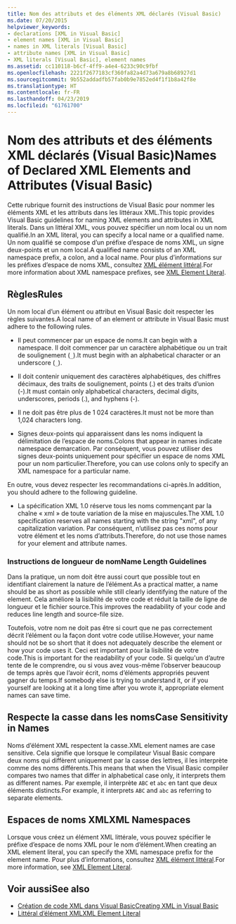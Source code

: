 ```yaml
---
title: Nom des attributs et des éléments XML déclarés (Visual Basic)
ms.date: 07/20/2015
helpviewer_keywords:
- declarations [XML in Visual Basic]
- element names [XML in Visual Basic]
- names in XML literals [Visual Basic]
- attribute names [XML in Visual Basic]
- XML literals [Visual Basic], element names
ms.assetid: cc110118-b6cf-4ff9-a4e4-6233c90c9fbf
ms.openlocfilehash: 2221f2677183cf360fa82a4d73a679a8b68927d1
ms.sourcegitcommit: 9b552addadfb57fab0b9e7852ed4f1f1b8a42f8e
ms.translationtype: HT
ms.contentlocale: fr-FR
ms.lasthandoff: 04/23/2019
ms.locfileid: "61761700"
---
```

# <a name="names-of-declared-xml-elements-and-attributes-visual-basic"></a><span data-ttu-id="6a0ff-102">Nom des attributs et des éléments XML déclarés (Visual Basic)</span><span class="sxs-lookup"><span data-stu-id="6a0ff-102">Names of Declared XML Elements and Attributes (Visual Basic)</span></span>
<span data-ttu-id="6a0ff-103">Cette rubrique fournit des instructions de Visual Basic pour nommer les éléments XML et les attributs dans les littéraux XML.</span><span class="sxs-lookup"><span data-stu-id="6a0ff-103">This topic provides Visual Basic guidelines for naming XML elements and attributes in XML literals.</span></span>  <span data-ttu-id="6a0ff-104">Dans un littéral XML, vous pouvez spécifier un nom local ou un nom qualifié.</span><span class="sxs-lookup"><span data-stu-id="6a0ff-104">In an XML literal, you can specify a local name or a qualified name.</span></span> <span data-ttu-id="6a0ff-105">Un nom qualifié se compose d’un préfixe d’espace de noms XML, un signe deux-points et un nom local.</span><span class="sxs-lookup"><span data-stu-id="6a0ff-105">A qualified name consists of an XML namespace prefix, a colon, and a local name.</span></span> <span data-ttu-id="6a0ff-106">Pour plus d’informations sur les préfixes d’espace de noms XML, consultez [XML élément littéral](../../../../visual-basic/language-reference/xml-literals/xml-element-literal.md).</span><span class="sxs-lookup"><span data-stu-id="6a0ff-106">For more information about XML namespace prefixes, see [XML Element Literal](../../../../visual-basic/language-reference/xml-literals/xml-element-literal.md).</span></span>  
  
## <a name="rules"></a><span data-ttu-id="6a0ff-107">Règles</span><span class="sxs-lookup"><span data-stu-id="6a0ff-107">Rules</span></span>  
 <span data-ttu-id="6a0ff-108">Un nom local d’un élément ou attribut en Visual Basic doit respecter les règles suivantes.</span><span class="sxs-lookup"><span data-stu-id="6a0ff-108">A local name of an element or attribute in Visual Basic must adhere to the following rules.</span></span>  
  
- <span data-ttu-id="6a0ff-109">Il peut commencer par un espace de noms.</span><span class="sxs-lookup"><span data-stu-id="6a0ff-109">It can begin with a namespace.</span></span> <span data-ttu-id="6a0ff-110">Il doit commencer par un caractère alphabétique ou un trait de soulignement (`_`).</span><span class="sxs-lookup"><span data-stu-id="6a0ff-110">It must begin with an alphabetical character or an underscore (`_`).</span></span>  
  
- <span data-ttu-id="6a0ff-111">Il doit contenir uniquement des caractères alphabétiques, des chiffres décimaux, des traits de soulignement, points (.) et des traits d’union (-).</span><span class="sxs-lookup"><span data-stu-id="6a0ff-111">It must contain only alphabetical characters, decimal digits, underscores, periods (.), and hyphens (-).</span></span>  
  
- <span data-ttu-id="6a0ff-112">Il ne doit pas être plus de 1 024 caractères.</span><span class="sxs-lookup"><span data-stu-id="6a0ff-112">It must not be more than 1,024 characters long.</span></span>  
  
- <span data-ttu-id="6a0ff-113">Signes deux-points qui apparaissent dans les noms indiquent la délimitation de l’espace de noms.</span><span class="sxs-lookup"><span data-stu-id="6a0ff-113">Colons that appear in names indicate namespace demarcation.</span></span> <span data-ttu-id="6a0ff-114">Par conséquent, vous pouvez utiliser des signes deux-points uniquement pour spécifier un espace de noms XML pour un nom particulier.</span><span class="sxs-lookup"><span data-stu-id="6a0ff-114">Therefore, you can use colons only to specify an XML namespace for a particular name.</span></span>  
  
 <span data-ttu-id="6a0ff-115">En outre, vous devez respecter les recommandations ci-après.</span><span class="sxs-lookup"><span data-stu-id="6a0ff-115">In addition, you should adhere to the following guideline.</span></span>  
  
- <span data-ttu-id="6a0ff-116">La spécification XML 1.0 réserve tous les noms commençant par la chaîne « xml » de toute variation de la mise en majuscules.</span><span class="sxs-lookup"><span data-stu-id="6a0ff-116">The XML 1.0 specification reserves all names starting with the string "xml", of any capitalization variation.</span></span> <span data-ttu-id="6a0ff-117">Par conséquent, n’utilisez pas ces noms pour votre élément et les noms d’attributs.</span><span class="sxs-lookup"><span data-stu-id="6a0ff-117">Therefore, do not use those names for your element and attribute names.</span></span>  
  
### <a name="name-length-guidelines"></a><span data-ttu-id="6a0ff-118">Instructions de longueur de nom</span><span class="sxs-lookup"><span data-stu-id="6a0ff-118">Name Length Guidelines</span></span>  
 <span data-ttu-id="6a0ff-119">Dans la pratique, un nom doit être aussi court que possible tout en identifiant clairement la nature de l’élément.</span><span class="sxs-lookup"><span data-stu-id="6a0ff-119">As a practical matter, a name should be as short as possible while still clearly identifying the nature of the element.</span></span> <span data-ttu-id="6a0ff-120">Cela améliore la lisibilité de votre code et réduit la taille de ligne de longueur et le fichier source.</span><span class="sxs-lookup"><span data-stu-id="6a0ff-120">This improves the readability of your code and reduces line length and source-file size.</span></span>  
  
 <span data-ttu-id="6a0ff-121">Toutefois, votre nom ne doit pas être si court que ne pas correctement décrit l’élément ou la façon dont votre code utilise.</span><span class="sxs-lookup"><span data-stu-id="6a0ff-121">However, your name should not be so short that it does not adequately describe the element or how your code uses it.</span></span> <span data-ttu-id="6a0ff-122">Ceci est important pour la lisibilité de votre code.</span><span class="sxs-lookup"><span data-stu-id="6a0ff-122">This is important for the readability of your code.</span></span> <span data-ttu-id="6a0ff-123">Si quelqu'un d’autre tente de le comprendre, ou si vous avez vous-même l’observer beaucoup de temps après que l’avoir écrit, noms d’éléments appropriés peuvent gagner du temps.</span><span class="sxs-lookup"><span data-stu-id="6a0ff-123">If somebody else is trying to understand it, or if you yourself are looking at it a long time after you wrote it, appropriate element names can save time.</span></span>  
  
## <a name="case-sensitivity-in-names"></a><span data-ttu-id="6a0ff-124">Respecte la casse dans les noms</span><span class="sxs-lookup"><span data-stu-id="6a0ff-124">Case Sensitivity in Names</span></span>  
 <span data-ttu-id="6a0ff-125">Noms d’élément XML respectent la casse.</span><span class="sxs-lookup"><span data-stu-id="6a0ff-125">XML element names are case sensitive.</span></span> <span data-ttu-id="6a0ff-126">Cela signifie que lorsque le compilateur Visual Basic compare deux noms qui diffèrent uniquement par la casse des lettres, il les interprète comme des noms différents.</span><span class="sxs-lookup"><span data-stu-id="6a0ff-126">This means that when the Visual Basic compiler compares two names that differ in alphabetical case only, it interprets them as different names.</span></span> <span data-ttu-id="6a0ff-127">Par exemple, il interprète `ABC` et `abc` en tant que deux éléments distincts.</span><span class="sxs-lookup"><span data-stu-id="6a0ff-127">For example, it interprets `ABC` and `abc` as referring to separate elements.</span></span>  
  
## <a name="xml-namespaces"></a><span data-ttu-id="6a0ff-128">Espaces de noms XML</span><span class="sxs-lookup"><span data-stu-id="6a0ff-128">XML Namespaces</span></span>  
 <span data-ttu-id="6a0ff-129">Lorsque vous créez un élément XML littérale, vous pouvez spécifier le préfixe d’espace de noms XML pour le nom d’élément.</span><span class="sxs-lookup"><span data-stu-id="6a0ff-129">When creating an XML element literal, you can specify the XML namespace prefix for the element name.</span></span> <span data-ttu-id="6a0ff-130">Pour plus d’informations, consultez [XML élément littéral](../../../../visual-basic/language-reference/xml-literals/xml-element-literal.md).</span><span class="sxs-lookup"><span data-stu-id="6a0ff-130">For more information, see [XML Element Literal](../../../../visual-basic/language-reference/xml-literals/xml-element-literal.md).</span></span>  
  
## <a name="see-also"></a><span data-ttu-id="6a0ff-131">Voir aussi</span><span class="sxs-lookup"><span data-stu-id="6a0ff-131">See also</span></span>

- [<span data-ttu-id="6a0ff-132">Création de code XML dans Visual Basic</span><span class="sxs-lookup"><span data-stu-id="6a0ff-132">Creating XML in Visual Basic</span></span>](../../../../visual-basic/programming-guide/language-features/xml/creating-xml.md)
- [<span data-ttu-id="6a0ff-133">Littéral d’élément XML</span><span class="sxs-lookup"><span data-stu-id="6a0ff-133">XML Element Literal</span></span>](../../../../visual-basic/language-reference/xml-literals/xml-element-literal.md)
